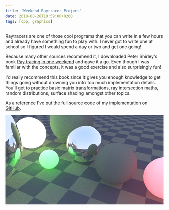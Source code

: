 ```yaml
---
title: "Weekend Raytracer Project"
date: 2018-08-28T19:59:00+0200
tags: [cpp, graphics]
---
```


Raytracers are one of those cool programs that you can write in a few hours and already have something fun to play with. I never got to write one at school so I figured I would spend a day or two and get one going!

Because many other sources recommend it, I downloaded Peter Shirley's book [Ray tracing in one weekend](https://in1weekend.blogspot.com/2016/01/ray-tracing-in-one-weekend.html) and gave it a go.
Even though I was familiar with the concepts, it was a good exercise and also surprisingly fun!

I'd really recommend this book since it gives you enough knowledge to get things going without drowning you into too much implementation details. You'll get to practice basic matrix transformations, ray intersection maths, random distributions, surface shading amongst other topics.

As a reference I've put the full source code of my implementation on [GitHub](https://github.com/Ryp/raytracer).

![Render](/img/raytracer/render.png)
